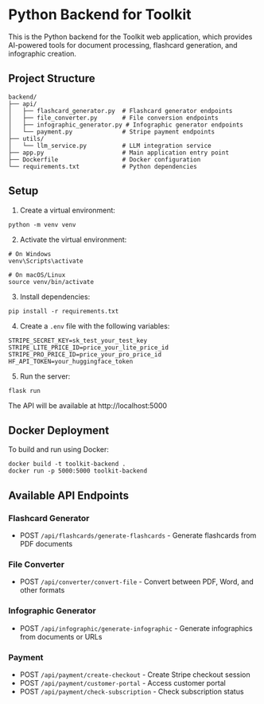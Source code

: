 
# Python Backend for Toolkit

This is the Python backend for the Toolkit web application, which provides AI-powered tools for document processing, flashcard generation, and infographic creation.

## Project Structure

```
backend/
├── api/
│   ├── flashcard_generator.py  # Flashcard generator endpoints
│   ├── file_converter.py       # File conversion endpoints
│   ├── infographic_generator.py # Infographic generator endpoints
│   └── payment.py              # Stripe payment endpoints
├── utils/
│   └── llm_service.py          # LLM integration service
├── app.py                      # Main application entry point
├── Dockerfile                  # Docker configuration
└── requirements.txt            # Python dependencies
```

## Setup

1. Create a virtual environment:
```
python -m venv venv
```

2. Activate the virtual environment:
```
# On Windows
venv\Scripts\activate

# On macOS/Linux
source venv/bin/activate
```

3. Install dependencies:
```
pip install -r requirements.txt
```

4. Create a `.env` file with the following variables:
```
STRIPE_SECRET_KEY=sk_test_your_test_key
STRIPE_LITE_PRICE_ID=price_your_lite_price_id
STRIPE_PRO_PRICE_ID=price_your_pro_price_id
HF_API_TOKEN=your_huggingface_token
```

5. Run the server:
```
flask run
```

The API will be available at http://localhost:5000

## Docker Deployment

To build and run using Docker:

```
docker build -t toolkit-backend .
docker run -p 5000:5000 toolkit-backend
```

## Available API Endpoints

### Flashcard Generator
- POST `/api/flashcards/generate-flashcards` - Generate flashcards from PDF documents

### File Converter
- POST `/api/converter/convert-file` - Convert between PDF, Word, and other formats

### Infographic Generator
- POST `/api/infographic/generate-infographic` - Generate infographics from documents or URLs

### Payment
- POST `/api/payment/create-checkout` - Create Stripe checkout session
- POST `/api/payment/customer-portal` - Access customer portal
- POST `/api/payment/check-subscription` - Check subscription status
